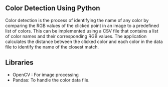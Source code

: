 ## Color Detection Using Python


Color detection is the process of identifying the name of any color by comparing the RGB values of the clicked point in an image to a predefined list of colors. 
This can be implemented using a CSV file that contains a list of color names and their corresponding RGB values. 
The application calculates the distance between the clicked color and each color in the data file to identify the name of the closest match.

## Libraries
* OpenCV : For image processing 
* Pandas: To handle the color data file.
